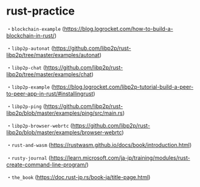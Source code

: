 # rust-practice

・`blockchain-example` (https://blog.logrocket.com/how-to-build-a-blockchain-in-rust/)

・`libp2p-autonat` (https://github.com/libp2p/rust-libp2p/tree/master/examples/autonat)

・`libp2p-chat` (https://github.com/libp2p/rust-libp2p/tree/master/examples/chat)

・`libp2p-example` (https://blog.logrocket.com/libp2p-tutorial-build-a-peer-to-peer-app-in-rust/#installingrust)

・`libp2p-ping` (https://github.com/libp2p/rust-libp2p/blob/master/examples/ping/src/main.rs)

・`libp2p-browser-webrtc` (https://github.com/libp2p/rust-libp2p/blob/master/examples/browser-webrtc)

・`rust-and-wasm` (https://rustwasm.github.io/docs/book/introduction.html)

・`rusty-journal` (https://learn.microsoft.com/ja-jp/training/modules/rust-create-command-line-program/)

・`the_book` (https://doc.rust-jp.rs/book-ja/title-page.html)

